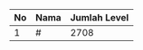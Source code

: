 | No | Nama            | Jumlah Level |
|----|-----------------|--------------|
| 1  | #    |    2708        |

